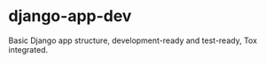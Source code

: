 django-app-dev
==============

Basic Django app structure, development-ready and test-ready, Tox integrated.
